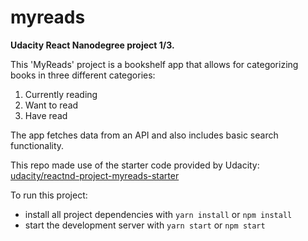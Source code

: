 # myreads

**Udacity React Nanodegree project 1/3.**

This 'MyReads' project is a bookshelf app that allows for categorizing books in three different categories:

1. Currently reading
2. Want to read
3. Have read

The app fetches data from an API and also includes basic search functionality.

This repo made use of the starter code provided by Udacity: [udacity/reactnd-project-myreads-starter](https://github.com/udacity/reactnd-project-myreads-starter)

To run this project:

* install all project dependencies with `yarn install` or `npm install`
* start the development server with `yarn start` or `npm start`
